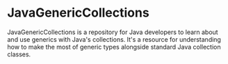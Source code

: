 # JavaGenericCollections
JavaGenericCollections is a repository for Java developers to learn about and use generics with Java's collections. It's a resource for understanding how to make the most of generic types alongside standard Java collection classes.
